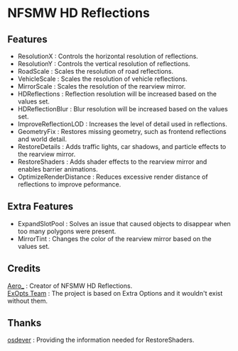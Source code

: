 # NFSMW HD Reflections

## Features
- ResolutionX : Controls the horizontal resolution of reflections.  
- ResolutionY : Controls the vertical resolution of reflections. 
- RoadScale : Scales the resolution of road reflections.  
- VehicleScale : Scales the resolution of vehicle reflections.  
- MirrorScale : Scales the resolution of the rearview mirror.  
- HDReflections : Reflection resolution will be increased based on the values set.  
- HDReflectionBlur : Blur resolution will be increased based on the values set.  
- ImproveReflectionLOD : Increases the level of detail used in reflections.  
- GeometryFix : Restores missing geometry, such as frontend reflections and world detail.  
- RestoreDetails : Adds traffic lights, car shadows, and particle effects to the rearview mirror.  
- RestoreShaders : Adds shader effects to the rearview mirror and enables barrier animations.  
- OptimizeRenderDistance : Reduces excessive render distance of reflections to improve peformance.  

## Extra Features
- ExpandSlotPool : Solves an issue that caused objects to disappear when too many polygons were present.  
- MirrorTint : Changes the color of the rearview mirror based on the values set.  

## Credits
[Aero_](https://github.com/AeroWidescreen) : Creator of NFSMW HD Reflections.  
[ExOpts Team](https://github.com/ExOptsTeam/) : The project is based on Extra Options and it wouldn't exist without them.

## Thanks
[osdever](https://github.com/osdeverr) : Providing the information needed for RestoreShaders.

